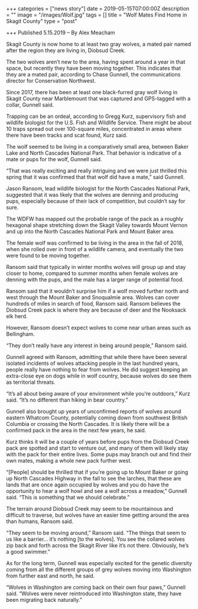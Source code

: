 +++
categories = ["news story"]
date = 2019-05-15T07:00:00Z
description = ""
image = "/images/Wolf.jpg"
tags = []
title = "Wolf Mates Find Home in Skagit County"
type = "post"

+++
Published 5.15.2019 – By Alex Meacham

Skagit County is now home to at least two gray wolves, a mated pair named after the region they are living in, Diobsud Creek.

The two wolves aren’t new to the area, having spent around a year in that space, but recently they have been moving together. This indicates that they are a mated pair, according to Chase Gunnell, the communications director for Conservation Northwest.

Since 2017, there has been at least one black-furred gray wolf living in Skagit County near Marblemount that was captured and GPS-tagged with a collar, Gunnell said.

Trapping can be an ordeal, according to Gregg Kurz, supervisory fish and wildlife biologist for the U.S. Fish and Wildlife Service. There might be about 10 traps spread out over 100-square miles, concentrated in areas where there have been tracks and scat found, Kurz said.

The wolf seemed to be living in a comparatively small area, between Baker Lake and North Cascades National Park. That behavior is indicative of a mate or pups for the wolf, Gunnell said.

“That was really exciting and really intriguing and we were just thrilled this spring that it was confirmed that that wolf did have a mate,” said Gunnell.

Jason Ransom, lead wildlife biologist for the North Cascades National Park, suggested that it was likely that the wolves are denning and producing pups, especially because of their lack of competition, but couldn’t say for sure.

The WDFW has mapped out the probable range of the pack as a roughly hexagonal shape stretching down the Skagit Valley towards Mount Vernon and up into the North Cascades National Park and Mount Baker area.

The female wolf was confirmed to be living in the area in the fall of 2018, when she rolled over in front of a wildlife camera, and eventually the two were found to be moving together.

Ransom said that typically in winter months wolves will group up and stay closer to home, compared to summer months when female wolves are denning with the pups, and the male has a larger range of potential food.

Ransom said that it wouldn’t surprise him if a wolf moved further north and west through the Mount Baker and Snoqualmie area. Wolves can cover hundreds of miles in search of food, Ransom said. Ransom believes the Diobsud Creek pack is where they are because of deer and the Nooksack elk herd.

However, Ransom doesn’t expect wolves to come near urban areas such as Bellingham.

“They don’t really have any interest in being around people,” Ransom said.

Gunnell agreed with Ransom, admitting that while there have been several isolated incidents of wolves attacking people in the last hundred years, people really have nothing to fear from wolves. He did suggest keeping an extra-close eye on dogs while in wolf country, because wolves do see them as territorial threats.

“It’s all about being aware of your environment while you’re outdoors,” Kurz said. “It’s no different than hiking in bear country.”

Gunnell also brought up years of unconfirmed reports of wolves around eastern Whatcom County, potentially coming down from southwest British Columbia or crossing the North Cascades. It is likely there will be a confirmed pack in the area in the next few years, he said.

Kurz thinks it will be a couple of years before pups from the Diobsud Creek pack are spotted and start to venture out, and many of them will likely stay with the pack for their entire lives. Some pups may branch out and find their own mates, making a whole new pack further west.

“\[People\] should be thrilled that if you’re going up to Mount Baker or going up North Cascades Highway in the fall to see the larches, that these are lands that are once again occupied by wolves and you do have the opportunity to hear a wolf howl and see a wolf across a meadow,” Gunnell said. “This is something that we should celebrate.”

The terrain around Diobsud Creek may seem to be mountainous and difficult to traverse, but wolves have an easier time getting around the area than humans, Ransom said.

“They seem to be moving around,” Ransom said. “The things that seem to us like a barrier… it’s nothing \[to the wolves\]. You see the collared wolves zip back and forth across the Skagit River like it’s not there. Obviously, he’s a good swimmer.”

As for the long term, Gunnell was especially excited for the genetic diversity coming from all the different groups of grey wolves moving into Washington from further east and north, he said.

“Wolves in Washington are coming back on their own four paws,” Gunnell said. “Wolves were never reintroduced into Washington state, they have been migrating back naturally.”
